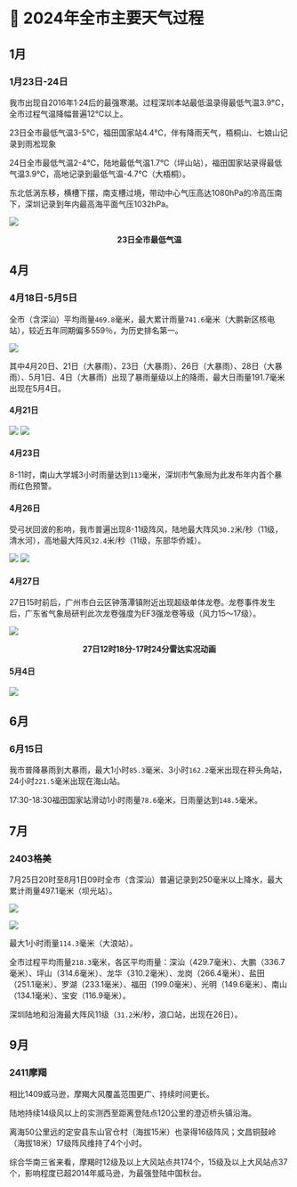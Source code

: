 # 🚧 2024年全市主要天气过程

## 1月
### 1月23日-24日
我市出现自2016年1·24后的最强寒潮。过程深圳本站最低温录得最低气温3.9°C，全市过程气温降幅普遍12℃以上。

23日全市最低气温3-5℃，福田国家站4.4℃，伴有降雨天气，梧桐山、七娘山记录到雨凇现象

24日全市最低气温2-4℃，陆地最低气温1.7℃（坪山站），福田国家站录得最低气温3.9℃，高地记录到最低气温-4.7℃（大梧桐）。

东北低涡东移，横槽下摆，南支槽过境，带动中心气压高达1080hPa的冷高压南下，深圳记录到年内最高海平面气压1032hPa。

![](https://s1.moexin.cn/img/2024/02/20240223.png)
<center><b>23日全市最低气温</b></center>

## 4月
### 4月18日-5月5日
全市（含深汕）平均雨量`469.8`毫米，最大累计雨量`741.6`毫米（大鹏新区核电站），较近五年同期偏多559％，为历史排名第一。

![](https://s1.moexin.cn/img/2024/04/GD_swanmcr_20240418100000.png)

其中4月20日、21日（大暴雨）、23日（大暴雨）、26日（大暴雨）、28日（大暴雨）、5月1日、4日（大暴雨）出现了暴雨量级以上的降雨，最大日雨量191.7毫米出现在5月4日。

#### 4月21日
![](https://s1.moexin.cn/img/2024/04/imgCWA_240421_0940.jpg)
![](https://s1.moexin.cn/img/2024/04/SKEWT_20240421000000_45004.png)

#### 4月23日
8-11时，南山大学城3小时雨量达到`113`毫米，深圳市气象局为此发布年内首个暴雨红色预警。

#### 4月26日
受弓状回波的影响，我市普遍出现8-11级阵风，陆地最大阵风`30.2`米/秒（11级，清水河），高地最大阵风`32.4`米/秒（11级，东部华侨城）。

![](https://s1.moexin.cn/img/2024/05/4c098581cd3f4f5940bceb8621f1bdf2.png)
![](https://s1.moexin.cn/img/2024/05/20240426.jpg)

#### 4月27日
27日15时前后，广州市白云区钟落潭镇附近出现超级单体龙卷。龙卷事件发生后，广东省气象局研判此次龙卷强度为EF3强龙卷等级（风力15～17级）。

![](https://s1.moexin.cn/img/2024/05/SWAN.gif)
<center><b>27日12时18分-17时24分雷达实况动画</b></center>

#### 5月4日
![](https://s1.moexin.cn/img/2024/05/20240504.jpg)

## 6月
### 6月15日
我市普降暴雨到大暴雨，最大1小时`85.3`毫米、3小时`162.2`毫米出现在秤头角站，24小时`221.5`毫米出现在海山站。

17:30-18:30福田国家站滑动1小时雨量`78.6`毫米，日雨量达到`148.5`毫米。

## 7月
### 2403格美
7月25日20时至8月1日09时全市（含深汕）普遍记录到250毫米以上降水，最大累计雨量497.1毫米（坝光站）。

![](https://s1.moexin.cn/img/2024/07/07r3.jpg)

![](https://s1.moexin.cn/img/2024/07/07r24.jpg)

最大1小时雨量`114.3`毫米（大浪站）。

全市过程平均雨量`218.3`毫米，各区平均雨量：深汕（429.7毫米）、大鹏（336.7毫米）、坪山（314.6毫米）、龙华（310.2毫米）、龙岗（266.4毫米）、盐田（251.1毫米）、罗湖（233.1毫米）、福田（199.0毫米）、光明（149.6毫米）、南山（134.1毫米）、宝安（116.9毫米）。

深圳陆地和沿海最大阵风11级（`31.2`米/秒，浪口站，出现在26日）。

## 9月
### 2411摩羯
相比1409威马逊，摩羯大风覆盖范围更广、持续时间更长。

陆地持续14级风以上的实测西至距离登陆点120公里的澄迈桥头镇沿海。

离海50公里远的定安县东山官仓村（海拔15米）也录得16级阵风；文昌铜鼓岭（海拔18米）17级阵风维持了4个小时。

综合华南三省来看，摩羯时12级及以上大风站点共174个，15级及以上大风站点37个，影响程度已超2014年威马逊，为最强登陆中国秋台。
